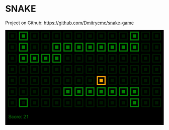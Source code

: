 # SNAKE

Project on Github: https://github.com/Dmitrycmc/snake-game

![Game frame](pics/preview.jpg "Screenshot")
